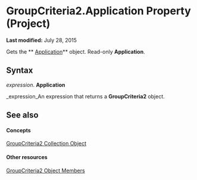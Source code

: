 
# GroupCriteria2.Application Property (Project)

 **Last modified:** July 28, 2015

Gets the  ** [Application](8eb91712-7784-a102-38c0-19bb056c27e9.md)** object. Read-only **Application**.

## Syntax

 _expression_. **Application**

 _expression_An expression that returns a  **GroupCriteria2** object.


## See also


#### Concepts


 [GroupCriteria2 Collection Object](ac785cc4-dbe3-0b1d-d1f1-6d45c93bfb1d.md)
#### Other resources


 [GroupCriteria2 Object Members](b52e84f3-4332-9c5a-cd2c-c4b57cfc40ea.md)
